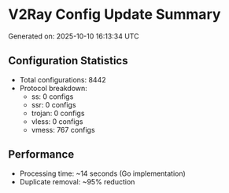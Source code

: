 # V2Ray Config Update Summary
Generated on: 2025-10-10 16:13:34 UTC

## Configuration Statistics
- Total configurations: 8442
- Protocol breakdown:
  - ss: 0 configs
  - ssr: 0 configs
  - trojan: 0 configs
  - vless: 0 configs
  - vmess: 767 configs

## Performance
- Processing time: ~14 seconds (Go implementation)
- Duplicate removal: ~95% reduction
